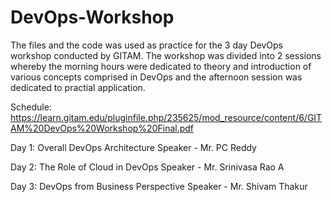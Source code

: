 # DevOps-Workshop

The files and the code was used as practice for the 3 day DevOps workshop conducted by GITAM. The workshop was divided into 2 sessions whereby the morning hours were dedicated to
theory and introduction of various concepts comprised in DevOps and the afternoon session was dedicated to practial application. 

Schedule: https://learn.gitam.edu/pluginfile.php/235625/mod_resource/content/6/GITAM%20DevOps%20Workshop%20Final.pdf

Day 1: Overall DevOps Architecture
Speaker - Mr. PC Reddy 

Day 2: The Role of Cloud in DevOps
Speaker - Mr. Srinivasa Rao A

Day 3: DevOps from Business Perspective
Speaker - Mr. Shivam Thakur
 
